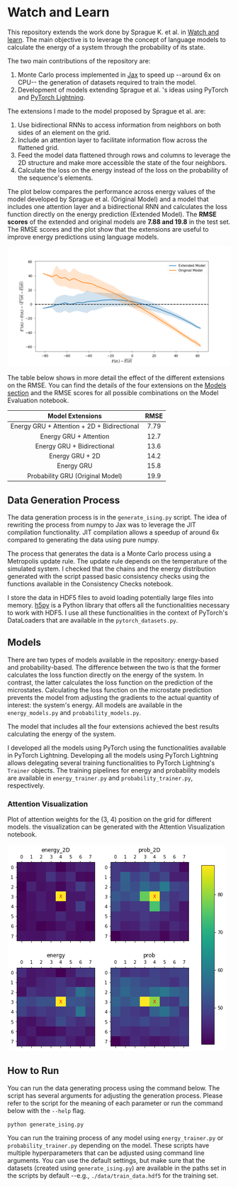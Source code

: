 # Watch and Learn

This repository extends the work done by Sprague K. et al. in [Watch and learn](https://arxiv.org/abs/2003.02647). The main objective is to leverage the concept of language models to calculate the energy of a system through the probability of its state.

The two main contributions of the repository are:
1. Monte Carlo process implemented in [Jax](https://github.com/google/jax) to speed up --around 6x on CPU-- the generation of datasets required to train the model.
2. Development of models extending Sprague et al. 's ideas using PyTorch and [PyTorch Lightning](PyTorchLightning).

The extensions I made to the model proposed by Sprague et al. are:
1. Use bidirectional RNNs to access information from neighbors on both sides of an element on the grid.
2. Include an attention layer to facilitate information flow across the flattened grid.
3. Feed the model data flattened through rows and columns to leverage the 2D structure and make more accessible the state of the four neighbors.
4. Calculate the loss on the energy instead of the loss on the probability of the sequence's elements.

The plot below compares the performance across energy values of the model developed by Sprague et al. (Original Model) and a model that includes one attention layer and a bidirectional RNN and calculates the loss function directly on the energy prediction (Extended Model). The **RMSE scores** of the extended and original models are **7.88 and 19.8** in the test set. The RMSE scores and the plot show that the extensions are useful to improve energy predictions using language models.

![predictions_plot](./images/predictions_plot.png)

The table below shows in more detail the effect of the different extensions on the RMSE. You can find the details of the four extensions on the [Models section](#models) and the RMSE scores for all possible combinations on the Model Evaluation notebook.

<center>

|               Model Extensions              | RMSE |
|:-------------------------------------------:|:----:|
| Energy GRU + Attention + 2D + Bidirectional | 7.79 |
| Energy GRU + Attention                      | 12.7 |
| Energy GRU + Bidirectional                  | 13.6 |
| Energy GRU + 2D                             | 14.2 |
| Energy GRU                                  | 15.8 |
| Probability GRU (Original Model)            | 19.9 |

</center>

## Data Generation Process
The data generation process is in the `generate_ising.py` script. The idea of rewriting the process from numpy to Jax was to leverage the JIT compilation functionality. JIT compilation allows a speedup of around 6x compared to generating the data using pure numpy. 

The process that generates the data is a Monte Carlo process using a Metropolis update rule. The update rule depends on the temperature of the simulated system. I checked that the chains and the energy distribution generated with the script passed basic consistency checks using the functions available in the Consistency Checks notebook.

I store the data in HDF5 files to avoid loading potentially large files into memory. [h5py](https://github.com/h5py/h5py) is a Python library that offers all the functionalities necessary to work with HDF5. I use all these functionalities in the context of PyTorch's DataLoaders that are available in the `pytorch_datasets.py`.

## Models

There are two types of models available in the repository: energy-based and probability-based. The difference between the two is that the former calculates the loss function directly on the energy of the system. In contrast, the latter calculates the loss function on the prediction of the microstates. Calculating the loss function on the microstate prediction prevents the model from adjusting the gradients to the actual quantity of interest: the system's energy. All models are available in the `energy_models.py` and `probability_models.py`.


The model that includes all the four extensions achieved the best results calculating the energy of the system.

I developed all the models using PyTorch using the functionalities available in PyTorch Lightning. Developing all the models using PyTorch Lightning allows delegating several training functionalities to PyTorch Lightning's `Trainer` objects. The training pipelines for energy and probability models are available in `energy_trainer.py` and `probability_trainer.py`, respectively.

### Attention Visualization

Plot of attention weights for the (3, 4) position on the grid for different models. the visualization can be generated with the Attention Visualization notebook.

![attention_plot](./images/attention_plot.png)

## How to Run

You can run the data generating process using the command below. The script has several arguments for adjusting the generation process. Please refer to the script for the meaning of each parameter or run the command below with the `--help` flag.

```
python generate_ising.py
```

You can run the training process of any model using `energy_trainer.py` or `probability_trainer.py` depending on the model. These scripts have multiple hyperparameters that can be adjusted using command line arguments. You can use the default settings, but make sure that the datasets (created using `generate_ising.py`) are available in the paths set in the scripts by default --e.g., `./data/train_data.hdf5` for the training set.

